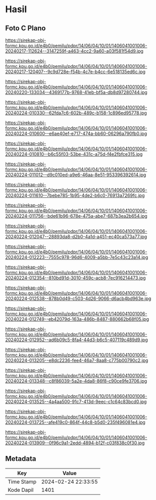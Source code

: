 # Hasil

## Foto C Plano

https://sirekap-obj-formc.kpu.go.id/e4b0/pemilu/pdpr/14/06/04/10/01/1406041001006-20240217-112624--3147259f-a463-4cc2-9a60-a03f581f54d9.jpg

https://sirekap-obj-formc.kpu.go.id/e4b0/pemilu/pdpr/14/06/04/10/01/1406041001006-20240217-120407--9c9d728e-f54b-4c7e-b4cc-6e518135ed6c.jpg

https://sirekap-obj-formc.kpu.go.id/e4b0/pemilu/pdpr/14/06/04/10/01/1406041001006-20240220-133034--4369177b-9768-41eb-bf5a-db8d97280744.jpg

https://sirekap-obj-formc.kpu.go.id/e4b0/pemilu/pdpr/14/06/04/10/01/1406041001006-20240224-010330--62fda7c6-602b-489c-b158-1c896ed95778.jpg

https://sirekap-obj-formc.kpu.go.id/e4b0/pemilu/pdpr/14/06/04/10/01/1406041001006-20240224-010600--e6ae40ef-e717-474a-bb60-06296a790fb0.jpg

https://sirekap-obj-formc.kpu.go.id/e4b0/pemilu/pdpr/14/06/04/10/01/1406041001006-20240224-010810--b6c55f03-53be-431c-a75d-f4e2fbfce315.jpg

https://sirekap-obj-formc.kpu.go.id/e4b0/pemilu/pdpr/14/06/04/10/01/1406041001006-20240224-011012--d9c010ed-a9e6-46aa-8e51-953396392614.jpg

https://sirekap-obj-formc.kpu.go.id/e4b0/pemilu/pdpr/14/06/04/10/01/1406041001006-20240224-011610--7bebe785-1b95-4de2-b6c0-76913a7269fc.jpg

https://sirekap-obj-formc.kpu.go.id/e4b0/pemilu/pdpr/14/06/04/10/01/1406041001006-20240224-011756--bde61b96-678e-475a-abe7-687b3ea2b654.jpg

https://sirekap-obj-formc.kpu.go.id/e4b0/pemilu/pdpr/14/06/04/10/01/1406041001006-20240224-012047--28893da8-d2b0-4a1d-a451-ec40ca573a77.jpg

https://sirekap-obj-formc.kpu.go.id/e4b0/pemilu/pdpr/14/06/04/10/01/1406041001006-20240224-012223--7555c978-96d6-4009-a5bb-7e5c43c23a14.jpg

https://sirekap-obj-formc.kpu.go.id/e4b0/pemilu/pdpr/14/06/04/10/01/1406041001006-20240224-012354--810bd91d-3010-459c-acb8-7ec916214473.jpg

https://sirekap-obj-formc.kpu.go.id/e4b0/pemilu/pdpr/14/06/04/10/01/1406041001006-20240224-012538--878b0d49-c503-4d26-9066-d6acb4bd963e.jpg

https://sirekap-obj-formc.kpu.go.id/e4b0/pemilu/pdpr/14/06/04/10/01/1406041001006-20240224-012749--eb42079d-163a-486b-8487-880662b68f05.jpg

https://sirekap-obj-formc.kpu.go.id/e4b0/pemilu/pdpr/14/06/04/10/01/1406041001006-20240224-012952--ad6b09c5-8fa4-44d3-b6c5-407119c489d9.jpg

https://sirekap-obj-formc.kpu.go.id/e4b0/pemilu/pdpr/14/06/04/10/01/1406041001006-20240224-013205--e8dc2236-fee4-46a7-8aa8-c775b00790c2.jpg

https://sirekap-obj-formc.kpu.go.id/e4b0/pemilu/pdpr/14/06/04/10/01/1406041001006-20240224-013348--c8f86039-5a2e-4da8-86f8-c90ce9fe3706.jpg

https://sirekap-obj-formc.kpu.go.id/e4b0/pemilu/pdpr/14/06/04/10/01/1406041001006-20240224-013525--4a4aa500-91c7-413d-9eec-c1c64c83bcd0.jpg

https://sirekap-obj-formc.kpu.go.id/e4b0/pemilu/pdpr/14/06/04/10/01/1406041001006-20240224-013725--afe419c0-864f-44c8-b5d0-235f496081e4.jpg

https://sirekap-obj-formc.kpu.go.id/e4b0/pemilu/pdpr/14/06/04/10/01/1406041001006-20240224-013909--0f96c9a1-2edd-4894-b12f-c03f838c0f30.jpg


## Metadata

| Key        | Value               |
| ---------- | ------------------- |
| Time Stamp | 2024-02-24 22:33:55 |
| Kode Dapil | 1401                |



